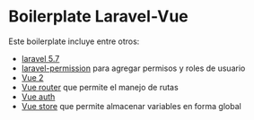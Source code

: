 # Boilerplate Laravel-Vue

Este boilerplate incluye entre otros:

* [laravel 5.7](http://laravel.com/docs/5.7/)
* [laravel-permission](https://github.com/spatie/laravel-permission) para agregar permisos y roles de usuario
* [Vue 2](https://vuejs.org/) 
* [Vue router](https://router.vuejs.org/) que permite el manejo de rutas
* [Vue auth](https://github.com/websanova/vue-auth)
* [Vue store](https://github.com/websanova/vue-store) que permite almacenar variables en forma global


